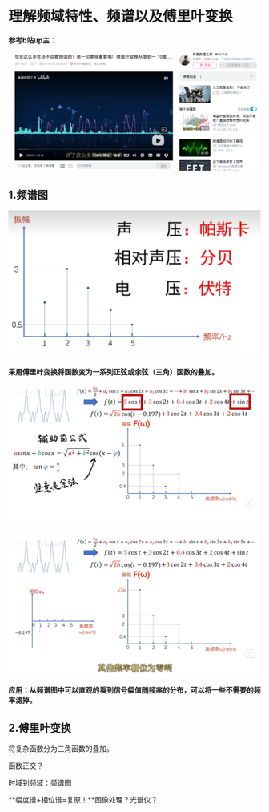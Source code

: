 # 理解频域特性、频谱以及傅里叶变换

**参考b站up主：**

![L_1](https://raw.githubusercontent.com/yyhlovehh/yyhlovehh.github.io/master/202312101513388.png)

## 1.频谱图

![L_2](https://raw.githubusercontent.com/yyhlovehh/yyhlovehh.github.io/master/202312101516598.png)

**采用傅里叶变换将函数变为一系列正弦或余弦（三角）函数的叠加。**

![L_3](https://raw.githubusercontent.com/yyhlovehh/yyhlovehh.github.io/master/202312101517403.png)

![L_4](https://raw.githubusercontent.com/yyhlovehh/yyhlovehh.github.io/master/202312101517175.png)

**应用：从频谱图中可以直观的看到信号幅值随频率的分布，可以将一些不需要的频率滤掉。**

## 2.傅里叶变换

将复杂函数分为三角函数的叠加。

函数正交？

时域到频域：频谱图

**幅度谱+相位谱=复原！**图像处理？光谱仪？